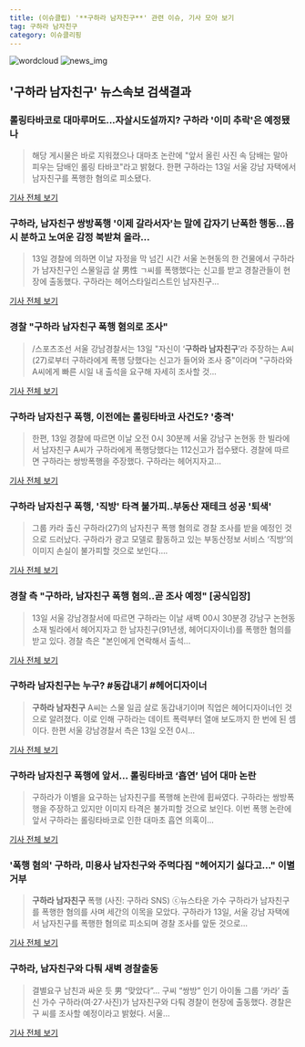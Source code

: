 ```yaml
---
title: (이슈클립) '**구하라 남자친구**' 관련 이슈, 기사 모아 보기
tag: 구하라 남자친구
category: 이슈클리핑
---
```

![wordcloud](https://s3.ap-northeast-2.amazonaws.com/lyrics101-wordcloud/2018-09-13-1536821772.png)
![news_img](https://user-images.githubusercontent.com/42597476/44507050-1206f400-a6e4-11e8-8d98-7ffbfebb353f.png)
## **'**구하라 남자친구**'** 뉴스속보 검색결과
### 롤링타바코로 대마루머도...자살시도설까지? 구하라 '이미 추락'은 예정됐나

>해당 게시물은 바로 지워졌으나 대마초 논란에 "앞서 올린 사진 속 담배는 말아 피우는 담배인 롤링 타바코"라고 밝혔다. 한편 구하라는 13일 서울 강남 자택에서 남자친구를 폭행한 혐의로 피소됐다.

<a href="http://www.gukjenews.com/news/articleView.html?idxno=991426" target="_blank">기사 전체 보기</a>

### 구하라, 남자친구 쌍방폭행 '이제 갈라서자'는 말에 갑자기 난폭한 행동...몹시 분하고 노여운 감정 북받쳐 올라...

>13일 경찰에 의하면 이날 자정을 막 넘긴 시간 서울 논현동의 한 건물에서 구하라가 남자친구인 스물일곱 살 男性 ㄱ씨를 폭행했다는 신고를 받고 경찰관들이 현장에 출동했다.   구하라는 헤어스타일리스트인 남자친구...

<a href="http://www.daejeontoday.com/news/articleView.html?idxno=513397" target="_blank">기사 전체 보기</a>

### 경찰 "**구하라 남자친구** 폭행 혐의로 조사"

>/스포츠조선 서울 강남경찰서는 13일 "자신이 ‘**구하라 남자친구**’라 주장하는 A씨(27)로부터 구하라에게 폭행 당했다는 신고가 들어와 조사 중"이라며 "구하라와 A씨에게 빠른 시일 내 출석을 요구해 자세히 조사할 것...

<a href="http://news.chosun.com/site/data/html_dir/2018/09/13/2018091300970.html?utm_source=naver&utm_medium=original&utm_campaign=news" target="_blank">기사 전체 보기</a>

### **구하라 남자친구** 폭행, 이전에는 롤링타바코 사건도? '충격'

>한편, 13일 경찰에 따르면 이날 오전 0시 30분께 서울 강남구 논현동 한 빌라에서 남자친구 A씨가 구하라에게 폭행당했다는 112신고가 접수됐다. 경찰에 따르면 구하라는 쌍방폭행을 주장했다. 구하라는 헤어지자고...

<a href="http://www.sedaily.com/NewsView/1S4MDCHZZR" target="_blank">기사 전체 보기</a>

### **구하라 남자친구** 폭행, '직방' 타격 불가피..부동산 재테크 성공 '퇴색'

>그룹 카라 출신 구하라(27)의 남자친구 폭행 혐의로 경찰 조사를 받을 예정인 것으로 드러났다. 구하라가 광고 모델로 활동하고 있는 부동산정보 서비스 ‘직방’의 이미지 손실이 불가피할 것으로 보인다....

<a href="http://www.edaily.co.kr/news/newspath.asp?newsid=02673206619339792" target="_blank">기사 전체 보기</a>

### 경찰 측 "구하라, 남자친구 폭행 혐의..곧 조사 예정" [공식입장]

>13일 서울 강남경찰서에 따르면 구하라는 이날 새벽 00시 30분경 강남구 논현동 소재 빌라에서 헤어지자고 한 남자친구(91년생, 헤어디자이너)를 폭행한 혐의를 받고 있다.   경찰 측은 "본인에게 연락해서 출석...

<a href="http://www.osen.co.kr/article/G1110988261" target="_blank">기사 전체 보기</a>

### **구하라 남자친구**는 누구? #동갑내기 #헤어디자이너

>**구하라 남자친구** A씨는 스물 일곱 살로 동갑내기이며 직업은 헤어디자이너인 것으로 알려졌다. 이로 인해 구하라는 데이트 폭력부터 열애 보도까지 한 번에 된 셈이다. 한편 서울 강남경찰서 측은 13일 오전 0시...

<a href="http://enews24.tving.com/news/article.asp?nsID=1301123" target="_blank">기사 전체 보기</a>

### **구하라 남자친구** 폭행에 앞서… 롤링타바코 ‘흡연’ 넘어 대마 논란

>구하라가 이별을 요구하는 남자친구를 폭행해 논란에 휩싸였다. 구하라는 쌍방폭행을 주장하고 있지만 이미지 타격은 불가피할 것으로 보인다. 이번 폭행 논란에 앞서 구하라는 롤링타바코로 인한 대마초 흡연 의혹이...

<a href="http://www.kookje.co.kr/news2011/asp/newsbody.asp?code=0500&key=20180913.99099005541" target="_blank">기사 전체 보기</a>

### '폭행 혐의' 구하라, 미용사 남자친구와 주먹다짐 "헤어지기 싫다고…" 이별 거부

>**구하라 남자친구** 폭행 (사진: 구하라 SNS) ⓒ뉴스타운 가수 구하라가 남자친구를 폭행한 혐의를 사며 세간의 이목을 모았다. 구하라가 13일, 서울 강남 자택에서 남자친구를 폭행한 혐의로 피소되며 경찰 조사를 앞둔 것으로...

<a href="http://www.newstown.co.kr/news/articleView.html?idxno=340411" target="_blank">기사 전체 보기</a>

### 구하라, 남자친구와 다퉈 새벽 경찰출동

>결별요구 남친과 싸운 듯 男 “맞았다”… 구씨 “쌍방” 인기 아이돌 그룹 ‘카라’ 출신 가수 구하라(여·27·사진)가 남자친구와 다퉈 경찰이 현장에 출동했다. 경찰은 구 씨를 조사할 예정이라고 밝혔다. 서울...

<a href="http://www.munhwa.com/news/view.html?no=2018091301071327328001" target="_blank">기사 전체 보기</a>


